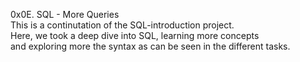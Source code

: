 0x0E. SQL - More Queries  
This is a continutation of the SQL-introduction project.  
Here, we took a deep dive into SQL, learning more concepts  
and exploring more the syntax as can be seen in the different tasks.
